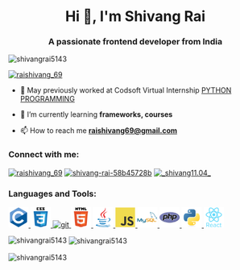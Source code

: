 <h1 align="center">Hi 👋, I'm Shivang Rai</h1>
<h3 align="center">A passionate frontend developer from India</h3>

<p align="left"> <img src="https://komarev.com/ghpvc/?username=shivangrai5143&label=Profile%20views&color=0e75b6&style=flat" alt="shivangrai5143" /> </p>

<p align="left"> <a href="https://twitter.com/raishivang_69" target="blank"><img src="https://img.shields.io/twitter/follow/raishivang_69?logo=twitter&style=for-the-badge" alt="raishivang_69" /></a> </p>

- 🔭 May previously worked at Codsoft Virtual Internship [PYTHON PROGRAMMING](https://github.com/shivangrai5143/CODSOFT)

- 🌱 I’m currently learning **frameworks, courses**

- 📫 How to reach me **raishivang69@gmail.com**

<h3 align="left">Connect with me:</h3>
<p align="left">
<a href="https://twitter.com/raishivang_69" target="blank"><img align="center" src="https://raw.githubusercontent.com/rahuldkjain/github-profile-readme-generator/master/src/images/icons/Social/twitter.svg" alt="raishivang_69" height="30" width="40" /></a>
<a href="https://linkedin.com/in/shivang-rai-58b45728b" target="blank"><img align="center" src="https://raw.githubusercontent.com/rahuldkjain/github-profile-readme-generator/master/src/images/icons/Social/linked-in-alt.svg" alt="shivang-rai-58b45728b" height="30" width="40" /></a>
<a href="https://instagram.com/_shivang11.04_" target="blank"><img align="center" src="https://raw.githubusercontent.com/rahuldkjain/github-profile-readme-generator/master/src/images/icons/Social/instagram.svg" alt="_shivang11.04_" height="30" width="40" /></a>
</p>

<h3 align="left">Languages and Tools:</h3>
<p align="left"> <a href="https://www.cprogramming.com/" target="_blank" rel="noreferrer"> <img src="https://raw.githubusercontent.com/devicons/devicon/master/icons/c/c-original.svg" alt="c" width="40" height="40"/> </a> <a href="https://www.w3schools.com/css/" target="_blank" rel="noreferrer"> <img src="https://raw.githubusercontent.com/devicons/devicon/master/icons/css3/css3-original-wordmark.svg" alt="css3" width="40" height="40"/> </a> <a href="https://git-scm.com/" target="_blank" rel="noreferrer"> <img src="https://www.vectorlogo.zone/logos/git-scm/git-scm-icon.svg" alt="git" width="40" height="40"/> </a> <a href="https://www.w3.org/html/" target="_blank" rel="noreferrer"> <img src="https://raw.githubusercontent.com/devicons/devicon/master/icons/html5/html5-original-wordmark.svg" alt="html5" width="40" height="40"/> </a> <a href="https://www.java.com" target="_blank" rel="noreferrer"> <img src="https://raw.githubusercontent.com/devicons/devicon/master/icons/java/java-original.svg" alt="java" width="40" height="40"/> </a> <a href="https://developer.mozilla.org/en-US/docs/Web/JavaScript" target="_blank" rel="noreferrer"> <img src="https://raw.githubusercontent.com/devicons/devicon/master/icons/javascript/javascript-original.svg" alt="javascript" width="40" height="40"/> </a> <a href="https://www.mysql.com/" target="_blank" rel="noreferrer"> <img src="https://raw.githubusercontent.com/devicons/devicon/master/icons/mysql/mysql-original-wordmark.svg" alt="mysql" width="40" height="40"/> </a> <a href="https://www.php.net" target="_blank" rel="noreferrer"> <img src="https://raw.githubusercontent.com/devicons/devicon/master/icons/php/php-original.svg" alt="php" width="40" height="40"/> </a> <a href="https://www.python.org" target="_blank" rel="noreferrer"> <img src="https://raw.githubusercontent.com/devicons/devicon/master/icons/python/python-original.svg" alt="python" width="40" height="40"/> </a> <a href="https://reactjs.org/" target="_blank" rel="noreferrer"> <img src="https://raw.githubusercontent.com/devicons/devicon/master/icons/react/react-original-wordmark.svg" alt="react" width="40" height="40"/> </a> </p>

<p><img align="left" src="https://github-readme-stats.vercel.app/api/top-langs?username=shivangrai5143&show_icons=true&locale=en&layout=compact" alt="shivangrai5143" /></p>

<p>&nbsp;<img align="center" src="https://github-readme-stats.vercel.app/api?username=shivangrai5143&show_icons=true&locale=en" alt="shivangrai5143" /></p>

<p><img align="center" src="https://github-readme-streak-stats.herokuapp.com/?user=shivangrai5143&" alt="shivangrai5143" /></p>
